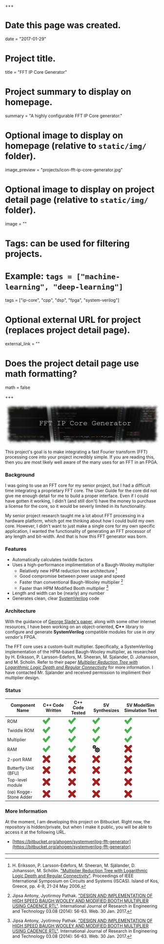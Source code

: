 +++
# Date this page was created.
date = "2017-01-29"

# Project title.
title = "FFT IP Core Generator"

# Project summary to display on homepage.
summary = "A highly configurable FFT IP Core generator."

# Optional image to display on homepage (relative to `static/img/` folder).
image_preview = "projects/icon-fft-ip-core-generator.jpg"

# Optional image to display on project detail page (relative to `static/img/` folder).
image = ""

# Tags: can be used for filtering projects.
# Example: `tags = ["machine-learning", "deep-learning"]`
tags = ["ip-core", "cpp", "dsp", "fpga", "system-verilog"]

# Optional external URL for project (replaces project detail page).
external_link = ""

# Does the project detail page use math formatting?
math = false

+++

![FFT IP Core banner image](/img/banners/fft-ip-core.png)

This project's goal is to make integrating a fast Fourier transform (FFT) processing core into your project incredibly simple. If you are reading this, then you are most likely well aware of the many uses for an FFT in an FPGA. 

### Background ###

I was going to use an FFT core for my senior project, but I had a difficult time integrating a proprietary FFT core. The User Guide for the core did not give me enough detail for me to build a proper interface. Even if I could have gotten it working, I didn't (and still don't) have the money to purchase a license for the core, so it would be severly limited in its functionality.

My senior project research taught me a lot about FFT processing in a hardware platform, which got me thinking about how I could build my own core. However, I didn't want to just make a single core for my own specific application, I wanted the functionality of generating an FFT processor of any length and bit-width. And that is how this FFT generator was born.

### Features ###

* Automatically calculates twiddle factors
* Uses a high-performance implimentation of a Baugh-Wooley multiplier
    * Relatively new HPM reduction tree architecture [^A]
	* Good compromise between power usage and speed
	* Faster than conventional Baugh-Wooley multiplier [^B]
	* Faster than HPM Modified Booth multiplier [^B]
* Length and width can be (nearly) any number
* Generates clean, clear [SystemVerilog](https://en.wikipedia.org/wiki/SystemVerilog) code

[^A]: H. Eriksson, P. Larsson-Edefors, M. Sheeran, M. Själander, D. Johansson, M. Schölin. ["Multiplier Reduction Tree with Logarithmic Logic Depth and Regular Connectivity"](http://www.sjalander.com/research/pdf/sjalander-iscas2006.pdf). Proceedings of IEEE International Symposium on Circuits and Systems (ISCAS). Island of Kos, Greece, pp. 4-8, 21-24 May 2006.

[^B]: Jipsa Antony, Jyotirmoy Pathak. ["DESIGN AND IMPLEMENTATION OF HIGH SPEED BAUGH WOOLEY AND MODIFIED BOOTH MULTIPLIER USING CADENCE RTL"](http://doi.org/10.15623/ijret.2014.0308011). International Journal of Research in Engineering and Technology 03.08 (2014): 56-63. Web. 30 Jan. 2017.

### Architecture ###

With the guidance of [George Slade's paper](https://www.researchgate.net/publication/235995761_The_Fast_Fourier_Transform_in_Hardware_A_Tutorial_Based_on_an_FPGA_Implementation), along with some other internet resources, I have been working on an object-oriented, **C++** library to configure and generate **SystemVerilog** compatible modules for use in *any vendor's* FPGA.

The FFT core uses a custom-built multiplier. Specifically, a SystemVerilog implementation of the HPM-based Baugh-Wooley multiplier, as researched by H. Eriksson, P. Larsson-Edefors, M. Sheeran, M. Sjalander, D. Johansson, and M. Scholin. Refer to their paper [*Multiplier Reduction Tree with Logarithmic Logic Depth and Regular Connectivity*](http://www.sjalander.com/research/pdf/sjalander-iscas2006.pdf) for more information. I have contacted Mr. Sjalander and received permission to impliment their multiplier design.

### Status ###

| Component Name         | C++ Code Written | C++ Code Tested | SV Synthesizes | SV ModelSim Simulation Test |
|------------------------|------------------|-----------------|----------------|-----------------------------|
| ROM                    |![picture](/img/chk.png)|![picture](/img/chk.png)|![picture](/img/chk.png)| ![picture](/img/chk.png) |
| Twiddle ROM            |![picture](/img/chk.png)|![picture](/img/chk.png)|![picture](/img/chk.png)|![picture](/img/chk.png)|
| Multiplier             |![picture](/img/chk.png)|![picture](/img/chk.png)|![picture](/img/chk.png)|![picture](/img/chk.png)|
| RAM                    |![picture](/img/chk.png)|![picture](/img/chk.png)|![picture](/img/spinner.gif) |![picture](/img/x.png)|
| 2-port RAM             |![picture](/img/x.png)|![picture](/img/x.png)|![picture](/img/x.png)|![picture](/img/x.png)|
| Butterfly Unit (BFU)   |![picture](/img/x.png)|![picture](/img/x.png)|![picture](/img/x.png)|![picture](/img/x.png)|
| Top-level module       |![picture](/img/x.png)|![picture](/img/x.png)|![picture](/img/x.png)|![picture](/img/x.png)|
| (op) Kogge-Stone Adder |![picture](/img/x.png)|![picture](/img/x.png)|![picture](/img/x.png)|![picture](/img/x.png)|

### More Information ###

At the moment, I am developing this project on Bitbucket. Right now, the repository is hidden/private, but when I make it public, you will be able to access it at the following URL.

* [https://bitbucket.org/ahogen/systemverilog-fft-generator](https://bitbucket.org/ahogen/systemverilog-fft-generator)

------